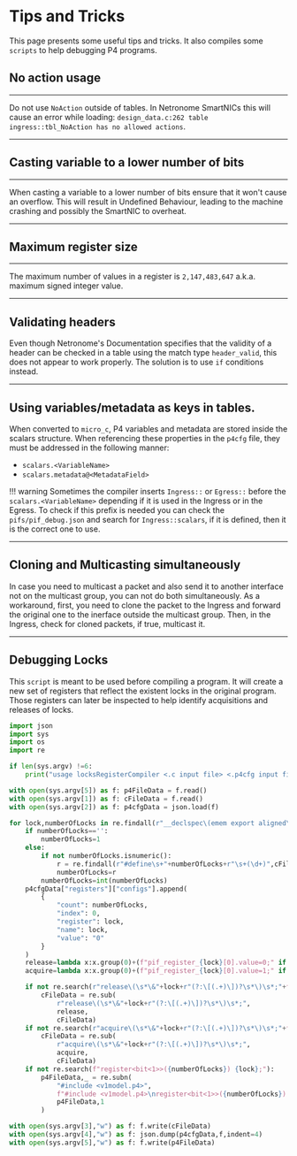 # Tips and Tricks

This page presents some useful tips and tricks. It also compiles some `scripts` to help debugging P4 programs.

## No action usage
---

Do not use `NoAction` outside of tables. In Netronome SmartNICs this will cause an error while loading: `design_data.c:262 table ingress::tbl_NoAction has no allowed actions`.

---

## Casting variable to a lower number of bits
---

When casting a variable to a lower number of bits ensure that it won't cause an overflow. This will result in Undefined Behaviour, leading to the machine crashing and possibly the SmartNIC to overheat.

---

## Maximum register size
---
The maximum number of values in a register is `2,147,483,647` a.k.a. maximum signed integer value.

---

## Validating headers

Even though Netronome's Documentation specifies that the validity of a header can be checked in a table using the match type `header_valid`, this does not appear to work properly. The solution is to use `if` conditions instead. 

---

## Using variables/metadata as keys in tables.

When converted to `micro_c`, P4 variables and metadata are stored inside the scalars structure. When referencing these properties in the `p4cfg` file, they must be addressed in the following manner: 

- `scalars.<VariableName>`
- `scalars.metadata@<MetadataField>`

!!! warning
    Sometimes the compiler inserts `Ingress::` or `Egress::` before the `scalars.<VariableName>` depending if it is used in the Ingress or in the Egress.
    To check if this prefix is needed you can check the `pifs/pif_debug.json` and search for `Ingress::scalars`, if it is defined, then it is the correct one to use.
    
---

## Cloning and Multicasting simultaneously

In case you need to multicast a packet and also send it to another interface not on the multicast group, you can not do both simultaneously.
As a workaround, first, you need to clone the packet to the Ingress and forward the original one to the inerface outside the multicast group.
Then, in the Ingress, check for cloned packets, if true, multicast it.

---

## Debugging Locks

This `script` is meant to be used before compiling a program. It will create a new set of registers that reflect the existent locks in the original program. Those registers can later be inspected to help identify acquisitions and releases of locks.

```python
import json
import sys
import os
import re

if len(sys.argv) !=6:
    print("usage locksRegisterCompiler <.c input file> <.p4cfg input file> <.c output file> <.p4cfg output file> <.p4 file>")

with open(sys.argv[5]) as f: p4FileData = f.read()
with open(sys.argv[1]) as f: cFileData = f.read()
with open(sys.argv[2]) as f: p4cfgData = json.load(f)

for lock,numberOfLocks in re.findall(r"__declspec\(emem export aligned\(64\)\) int ([^\[;\s]+)(?:\[(.+)\])?\s*;",cFileData):
    if numberOfLocks=='':
        numberOfLocks=1
    else:
        if not numberOfLocks.isnumeric():
            r = re.findall(r"#define\s+"+numberOfLocks+r"\s+(\d+)",cFileData)[0]
            numberOfLocks=r
        numberOfLocks=int(numberOfLocks)
    p4cfgData["registers"]["configs"].append(
        {
            "count": numberOfLocks,
            "index": 0,
            "register": lock,
            "name": lock,
            "value": "0"
        }
    )
    release=lambda x:x.group(0)+(f"pif_register_{lock}[0].value=0;" if x.group(1)==None else f"pif_register_{lock}[{x.group(1)}].value=0;")
    acquire=lambda x:x.group(0)+(f"pif_register_{lock}[0].value=1;" if x.group(1)==None else f"pif_register_{lock}[{x.group(1)}].value=1;")

    if not re.search(r"release\(\s*\&"+lock+r"(?:\[(.+)\])?\s*\)\s*;"+f"pif_register_{lock}"):
        cFileData = re.sub(
            r"release\(\s*\&"+lock+r"(?:\[(.+)\])?\s*\)\s*;",
            release,
            cFileData)
    if not re.search(r"acquire\(\s*\&"+lock+r"(?:\[(.+)\])?\s*\)\s*;"+f"pif_register_{lock}"):
        cFileData = re.sub(
            r"acquire\(\s*\&"+lock+r"(?:\[(.+)\])?\s*\)\s*;",
            acquire,
            cFileData)
    if not re.search(f"register<bit<1>>({numberOfLocks}) {lock};"):
        p4FileData,_ = re.subn(
            "#include <v1model.p4>",
            f"#include <v1model.p4>\nregister<bit<1>>({numberOfLocks}) {lock};",
            p4FileData,1
        )

with open(sys.argv[3],"w") as f: f.write(cFileData)
with open(sys.argv[4],"w") as f: json.dump(p4cfgData,f,indent=4)
with open(sys.argv[5],"w") as f: f.write(p4FileData)
```
